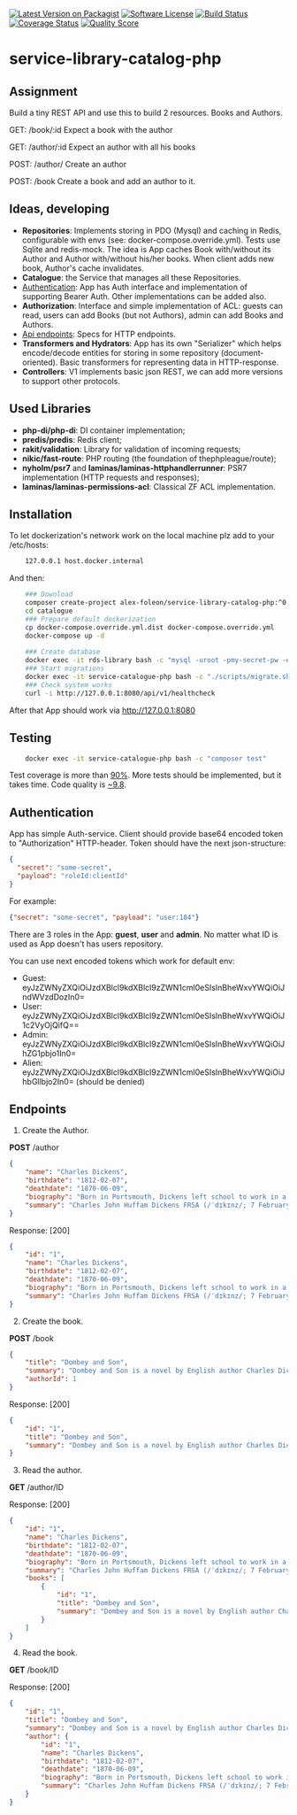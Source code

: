 [![Latest Version on Packagist][ico-version]][link-packagist]
[![Software License][ico-license]](LICENSE.md)
[![Build Status][ico-travis]][link-travis]
[![Coverage Status][ico-scrutinizer]][link-scrutinizer]
[![Quality Score][ico-code-quality]][link-code-quality]

# service-library-catalog-php

## Assignment

Build a tiny REST API and use this to build 2 resources.
Books and Authors.

GET: /book/:id
Expect a book with the author

GET: /author/:id
Expect an author with all his books

POST: /author/
Create an author

POST: /book
Create a book and add an author to it.

## Ideas, developing

 * **Repositories**: Implements storing in PDO (Mysql) and caching in Redis, configurable with envs (see: docker-compose.override.yml). Tests use Sqlite and redis-mock. The idea is App caches Book with/without its Author and Author with/without his/her books. When client adds new book, Author's cache invalidates.
 * **Catalogue**: the Service that manages all these Repositories. 
 * [Authentication](#Authentication): App has Auth interface and implementation of supporting Bearer Auth. Other implementations can be added also.
 * **Authorization**: Interface and simple implementation of ACL: guests can read, users can add Books (but not Authors), admin can add Books and Authors. 
 * [Api endpoints](#Endpoints): Specs for HTTP endpoints.
 * **Transformers and Hydrators**: App has its own "Serializer" which helps encode/decode entities for storing in some repository (document-oriented). Basic transformers for representing data in HTTP-response.  
 * **Controllers**: V1 implements basic json REST, we can add more versions to support other protocols.

## Used Libraries

 * **php-di/php-di**: DI container implementation;
 * **predis/predis**: Redis client;
 * **rakit/validation**: Library for validation of incoming requests;
 * **nikic/fast-route**: PHP routing (the foundation of thephpleague/route);
 * **nyholm/psr7** and **laminas/laminas-httphandlerrunner**: PSR7 implementation (HTTP requests and responses);
 * **laminas/laminas-permissions-acl**: Classical ZF ACL implementation.

## Installation

To let dockerization's network work on the local machine plz add to your /etc/hosts:

``` bash
    127.0.0.1 host.docker.internal
```

And then:

``` bash
    ### Download
    composer create-project alex-foleon/service-library-catalog-php:^0.1 catalogue --prefer-dist --ignore-platform-reqs
    cd catalogue
    ### Prepare default dockerization
    cp docker-compose.override.yml.dist docker-compose.override.yml
    docker-compose up -d
    
    ### Create database
    docker exec -it rds-library bash -c "mysql -uroot -pmy-secret-pw -e \"create database catalogue CHARACTER SET utf8 COLLATE utf8_general_ci\""
    ### Start migrations
    docker exec -it service-catalogue-php bash -c "./scripts/migrate.sh"
    ### Check system works
    curl -i http://127.0.0.1:8080/api/v1/healthcheck
```

After that App should work via http://127.0.0.1:8080

## Testing

``` bash
    docker exec -it service-catalogue-php bash -c "composer test"
```

Test coverage is more than [90%][link-scrutinizer]. More tests should be implemented, but it takes time. Code quality is [~9.8][link-code-quality].

## Authentication

App has simple Auth-service. Client should provide base64 encoded token to "Authorization" HTTP-header. Token should have the next json-structure:
```json
{
  "secret": "some-secret",
  "payload": "roleId:clientId"
}
``` 

For example:
```json
{"secret": "some-secret", "payload": "user:184"}
``` 

There are 3 roles in the App: **guest**, **user** and **admin**. No matter what ID is used as App doesn't has users repository.

You can use next encoded tokens which work for default env:

* Guest: eyJzZWNyZXQiOiJzdXBlcl9kdXBlcl9zZWN1cml0eSIsInBheWxvYWQiOiJndWVzdDozIn0=
* User: eyJzZWNyZXQiOiJzdXBlcl9kdXBlcl9zZWN1cml0eSIsInBheWxvYWQiOiJ1c2VyOjQifQ==
* Admin: eyJzZWNyZXQiOiJzdXBlcl9kdXBlcl9zZWN1cml0eSIsInBheWxvYWQiOiJhZG1pbjo1In0=
* Alien: eyJzZWNyZXQiOiJzdXBlcl9kdXBlcl9zZWN1cml0eSIsInBheWxvYWQiOiJhbGllbjo2In0= (should be denied)

## Endpoints

1. Create the Author.

**POST** /author
```json
{
    "name": "Charles Dickens",
    "birthdate": "1812-02-07",
    "deathdate": "1870-06-09",
    "biography": "Born in Portsmouth, Dickens left school to work in a factory when his father was incarcerated in a debtors' prison. Despite his lack of formal education, he edited a weekly journal for 20 years, wrote 15 novels, five novellas, hundreds of short stories and non-fiction articles, lectured and performed readings extensively, was an indefatigable letter writer, and campaigned vigorously for children's rights, education, and other social reforms. ",
    "summary": "Charles John Huffam Dickens FRSA (/ˈdɪkɪnz/; 7 February 1812 – 9 June 1870) was an English writer and social critic. He created some of the world's best-known fictional characters and is regarded by many as the greatest novelist of the Victorian era.[1] His works enjoyed unprecedented popularity during his lifetime, and by the 20th century, critics and scholars had recognised him as a literary genius. His novels and short stories are still widely read today."
}
```

Response: [200]
```json
{
    "id": "1",
    "name": "Charles Dickens",
    "birthdate": "1812-02-07",
    "deathdate": "1870-06-09",
    "biography": "Born in Portsmouth, Dickens left school to work in a factory when his father was incarcerated in a debtors' prison. Despite his lack of formal education, he edited a weekly journal for 20 years, wrote 15 novels, five novellas, hundreds of short stories and non-fiction articles, lectured and performed readings extensively, was an indefatigable letter writer, and campaigned vigorously for children's rights, education, and other social reforms. ",
    "summary": "Charles John Huffam Dickens FRSA (/ˈdɪkɪnz/; 7 February 1812 – 9 June 1870) was an English writer and social critic. He created some of the world's best-known fictional characters and is regarded by many as the greatest novelist of the Victorian era.[1] His works enjoyed unprecedented popularity during his lifetime, and by the 20th century, critics and scholars had recognised him as a literary genius. His novels and short stories are still widely read today."
}
```

2. Create the book.

**POST** /book
```json
{
    "title": "Dombey and Son",
    "summary": "Dombey and Son is a novel by English author Charles Dickens. It follows the fortunes of a shipping firm owner, who is frustrated at the lack of a son to follow him in his footsteps; he initially rejects his daughter’s love before eventually becoming reconciled with her before his death. ",
    "authorId": 1
}
```

Response: [200]
```json
{
    "id": "1",
    "title": "Dombey and Son",
    "summary": "Dombey and Son is a novel by English author Charles Dickens. It follows the fortunes of a shipping firm owner, who is frustrated at the lack of a son to follow him in his footsteps; he initially rejects his daughter’s love before eventually becoming reconciled with her before his death. "
}
```

3. Read the author.

**GET** /author/ID

Response: [200]
```json
{
    "id": "1",
    "name": "Charles Dickens",
    "birthdate": "1812-02-07",
    "deathdate": "1870-06-09",
    "biography": "Born in Portsmouth, Dickens left school to work in a factory when his father was incarcerated in a debtors' prison. Despite his lack of formal education, he edited a weekly journal for 20 years, wrote 15 novels, five novellas, hundreds of short stories and non-fiction articles, lectured and performed readings extensively, was an indefatigable letter writer, and campaigned vigorously for children's rights, education, and other social reforms. ",
    "summary": "Charles John Huffam Dickens FRSA (/ˈdɪkɪnz/; 7 February 1812 – 9 June 1870) was an English writer and social critic. He created some of the world's best-known fictional characters and is regarded by many as the greatest novelist of the Victorian era.[1] His works enjoyed unprecedented popularity during his lifetime, and by the 20th century, critics and scholars had recognised him as a literary genius. His novels and short stories are still widely read today.",
    "books": [
        {
            "id": "1",
            "title": "Dombey and Son",
            "summary": "Dombey and Son is a novel by English author Charles Dickens. It follows the fortunes of a shipping firm owner, who is frustrated at the lack of a son to follow him in his footsteps; he initially rejects his daughter’s love before eventually becoming reconciled with her before his death. "
        }
    ]
}
```

4. Read the book.

**GET** /book/ID

Response: [200]
```json
{
    "id": "1",
    "title": "Dombey and Son",
    "summary": "Dombey and Son is a novel by English author Charles Dickens. It follows the fortunes of a shipping firm owner, who is frustrated at the lack of a son to follow him in his footsteps; he initially rejects his daughter’s love before eventually becoming reconciled with her before his death. ",
    "author": {
        "id": "1",
        "name": "Charles Dickens",
        "birthdate": "1812-02-07",
        "deathdate": "1870-06-09",
        "biography": "Born in Portsmouth, Dickens left school to work in a factory when his father was incarcerated in a debtors' prison. Despite his lack of formal education, he edited a weekly journal for 20 years, wrote 15 novels, five novellas, hundreds of short stories and non-fiction articles, lectured and performed readings extensively, was an indefatigable letter writer, and campaigned vigorously for children's rights, education, and other social reforms. ",
        "summary": "Charles John Huffam Dickens FRSA (/ˈdɪkɪnz/; 7 February 1812 – 9 June 1870) was an English writer and social critic. He created some of the world's best-known fictional characters and is regarded by many as the greatest novelist of the Victorian era.[1] His works enjoyed unprecedented popularity during his lifetime, and by the 20th century, critics and scholars had recognised him as a literary genius. His novels and short stories are still widely read today."
    }
}
```

[ico-version]: https://img.shields.io/packagist/v/alex-foleon/service-library-catalog-php.svg?style=flat-square
[ico-license]: https://img.shields.io/badge/license-MIT-brightgreen.svg?style=flat-square
[ico-travis]: https://travis-ci.com/alex-foleon/service-library-catalog-php.svg?branch=main
[ico-scrutinizer]: https://img.shields.io/scrutinizer/coverage/g/alex-foleon/service-library-catalog-php.svg?style=flat-square
[ico-code-quality]: https://img.shields.io/scrutinizer/g/alex-foleon/service-library-catalog-php.svg?style=flat-square

[link-packagist]: https://packagist.org/packages/alex-foleon/service-library-catalog-php
[link-travis]: https://www.travis-ci.com/github/alex-foleon/service-library-catalog-php
[link-scrutinizer]: https://scrutinizer-ci.com/g/alex-foleon/service-library-catalog-php/code-structure
[link-code-quality]: https://scrutinizer-ci.com/g/alex-foleon/service-library-catalog-php
[link-downloads]: https://packagist.org/packages/alex-foleon/service-library-catalog-php
[link-author]: https://github.com/alex-foleon
[link-contributors]: ../../contributors
